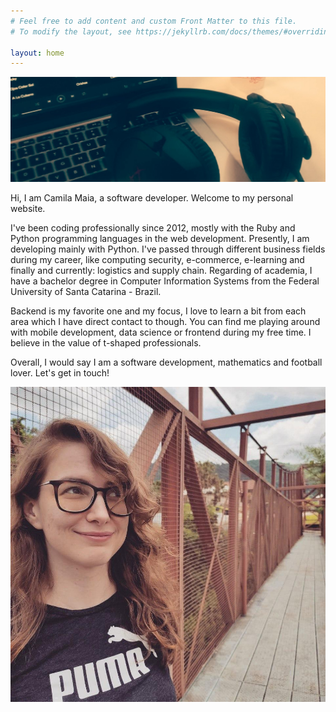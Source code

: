 ```yaml
---
# Feel free to add content and custom Front Matter to this file.
# To modify the layout, see https://jekyllrb.com/docs/themes/#overriding-theme-defaults

layout: home
---
```


<img class="shadow" src="/assets/cover.jpg">

Hi, I am Camila Maia, a software developer. Welcome to my personal website.

I've been coding professionally since 2012, mostly with the Ruby and Python programming languages in the web development. Presently, I am developing mainly with Python. I've passed through different business fields during my career, like computing security, e-commerce, e-learning and finally and currently: logistics and supply chain. Regarding of academia, I have a bachelor degree in Computer Information Systems from the Federal University of Santa Catarina - Brazil.

Backend is my favorite one and my focus, I love to learn a bit from each area which I have direct contact to though. You can find me playing around with mobile development, data science or frontend during my free time. I believe in the value of t-shaped professionals.

Overall, I would say I am a software development, mathematics and football lover. Let's get in touch!

<p align="center">
    <img class="profile shadow" src="/assets/profile.jpg">
</p>
